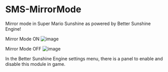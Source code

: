 # SMS-MirrorMode
Mirror mode in Super Mario Sunshine as powered by Better Sunshine Engine!

Mirror Mode ON
![image](https://user-images.githubusercontent.com/60854312/219281072-c05c8f98-fe93-4ea7-8481-749f60f609a9.png)

Mirror Mode OFF
![image](https://user-images.githubusercontent.com/60854312/219281385-327838b0-1d15-43c3-97c9-5de0b0f634f2.png)

In the Better Sunshine Engine settings menu, there is a panel to enable and disable this module in game.
